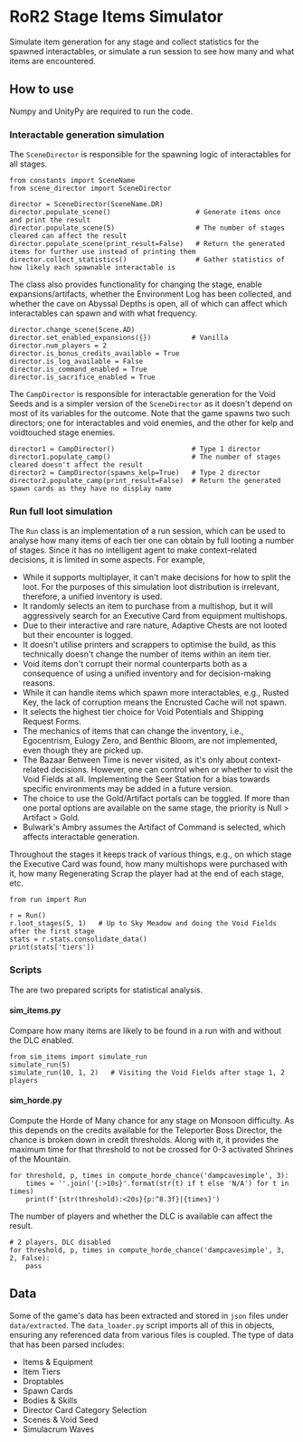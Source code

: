 # RoR2 Stage Items Simulator

Simulate item generation for any stage and collect statistics for the spawned interactables, or simulate a run session to see how many and what items are encountered.

## How to use

Numpy and UnityPy are required to run the code.

### Interactable generation simulation

The `SceneDirector` is responsible for the spawning logic of interactables for all stages.

```
from constants import SceneName
from scene_director import SceneDirector

director = SceneDirector(SceneName.DR)
director.populate_scene()                     # Generate items once and print the result
director.populate_scene(5)                    # The number of stages cleared can affect the result
director.populate_scene(print_result=False)   # Return the generated items for further use instead of printing them
director.collect_statistics()                 # Gather statistics of how likely each spawnable interactable is
```

The class also provides functionality for changing the stage, enable expansions/artifacts, whether the Environment Log has been collected, and whether the cave on Abyssal Depths is open, all of which can affect which interactables can spawn and with what frequency.

```
director.change_scene(Scene.AD)
director.set_enabled_expansions({})          # Vanilla
director.num_players = 2
director.is_bonus_credits_available = True
director.is_log_available = False
director.is_command_enabled = True
director.is_sacrifice_enabled = True
```

The `CampDirector` is responsible for interactable generation for the Void Seeds and is a simpler version of the `SceneDirector` as it doesn't depend on most of its variables for the outcome. Note that the game spawns two such directors; one for interactables and void enemies, and the other for kelp and voidtouched stage enemies.

```
director1 = CampDirector()                   # Type 1 director
director1.populate_camp()                    # The number of stages cleared doesn't affect the result
director2 = CampDirector(spawns_kelp=True)   # Type 2 director
director2.populate_camp(print_result=False)  # Return the generated spawn cards as they have no display name
```

### Run full loot simulation

The `Run` class is an implementation of a run session, which can be used to analyse how many items of each tier one can obtain by full looting a number of stages. Since it has no intelligent agent to make context-related decisions, it is limited in some aspects. For example,

- While it supports multiplayer, it can't make decisions for how to split the loot. For the purposes of this simulation loot distribution is irrelevant, therefore, a unified inventory is used.
- It randomly selects an item to purchase from a multishop, but it will aggressively search for an Executive Card from equipment multishops.
- Due to their interactive and rare nature, Adaptive Chests are not looted but their encounter is logged.
- It doesn't utilise printers and scrappers to optimise the build, as this technically doesn't change the number of items within an item tier.
- Void items don't corrupt their normal counterparts both as a consequence of using a unified inventory and for decision-making reasons.
- While it can handle items which spawn more interactables, e.g., Rusted Key, the lack of corruption means the Encrusted Cache will not spawn.
- It selects the highest tier choice for Void Potentials and Shipping Request Forms.
- The mechanics of items that can change the inventory, i.e., Egocentrism, Eulogy Zero, and Benthic Bloom, are not implemented, even though they are picked up.
- The Bazaar Between Time is never visited, as it's only about context-related decisions. However, one can control when or whether to visit the Void Fields at all. Implementing the Seer Station for a bias towards specific environments may be added in a future version.
- The choice to use the Gold/Artifact portals can be toggled. If more than one portal options are available on the same stage, the priority is Null > Artifact > Gold.
- Bulwark's Ambry assumes the Artifact of Command is selected, which affects interactable generation.

Throughout the stages it keeps track of various things, e.g., on which stage the Executive Card was found, how many multishops were purchased with it, how many Regenerating Scrap the player had at the end of each stage, etc.

```
from run import Run

r = Run()
r.loot_stages(5, 1)   # Up to Sky Meadow and doing the Void Fields after the first stage
stats = r.stats.consolidate_data()
print(stats['tiers'])
```


### Scripts

The are two prepared scripts for statistical analysis.

#### sim_items.py

Compare how many items are likely to be found in a run with and without the DLC enabled.

```
from sim_items import simulate_run
simulate_run(5)
simulate_run(10, 1, 2)   # Visiting the Void Fields after stage 1, 2 players
```

#### sim_horde.py

Compute the Horde of Many chance for any stage on Monsoon difficulty. As this depends on the credits available for the Teleporter Boss Director, the chance is broken down in credit thresholds. Along with it, it provides the maximum time for that threshold to not be crossed for 0-3 activated Shrines of the Mountain.

```
for threshold, p, times in compute_horde_chance('dampcavesimple', 3):
	times = ''.join('{:>10s}'.format(str(t) if t else 'N/A') for t in times)
	print(f'{str(threshold):<20s}{p:^8.3f}|{times}')
```

The number of players and whether the DLC is available can affect the result.

```
# 2 players, DLC disabled
for threshold, p, times in compute_horde_chance('dampcavesimple', 3, 2, False):
    pass
```

## Data

Some of the game's data has been extracted and stored in `json` files under `data/extracted`. The `data_loader.py` script imports all of this in objects, ensuring any referenced data from various files is coupled. The type of data that has been parsed includes:

- Items & Equipment
- Item Tiers
- Droptables
- Spawn Cards
- Bodies & Skills
- Director Card Category Selection
- Scenes & Void Seed
- Simulacrum Waves